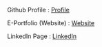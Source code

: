 Github Profile : [Profile](https://github.com/aliahizz)

E-Portfolio (Website) : [Website](https://aliahizz.github.io/)

LinkedIn Page : [LinkedIn](https://www.linkedin.com/in/aliah-izzati-azhari-712875320/)

